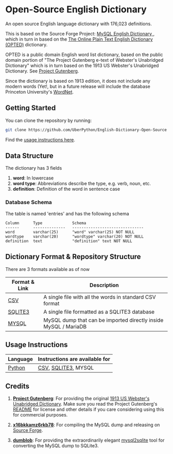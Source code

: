 # Open-Source English Dictionary

An open source English language dictionary with 176,023 definitions. 

This is based on the Source Forge Project: [MySQL English Dictionary ](https://sourceforge.net/projects/mysqlenglishdictionary/), which in turn in based on the [The Online Plain Text English Dictionary (OPTED)](http://www.mso.anu.edu.au/~ralph/OPTED/) dictionary.

OPTED is a public domain English word list dictionary, based on the public domain portion of "The Project Gutenberg e-text of Webster's Unabridged Dictionary" which is in turn based on the 1913 US Webster's Unabridged Dictionary. See [Project Gutenberg](https://www.gutenberg.org/). 

Since the dictionary is based on 1913 edition, it does not include any modern words (Yet!, but in a future release will include the database Princeton University's [WordNet](https://wordnet.princeton.edu/download/current-version).

## Getting Started

You can clone the repository by running:

```bash
git clone https://github.com/UberPython/English-Dictionary-Open-Source
```

Find the [usage instructions here](https://github.com/UberPython/English-Dictionary-Open-Source/blob/main/USAGE.md).

## Data Structure

The dictionary has 3 fields

1. **word**: In lowercase
2. **word type**: Abbreviations describe the type, e.g. verb, noun, etc.
3. **definition**: Definition of the word in sentence case

### Database Schema

The table is named 'entries' and has the following schema

```sqlite
Column      Type             Schema
------      --------------   -------------------------------
word        varchar(25)      "word" varchar(25) NOT NULL
wordtype    varchar(20)      "wordtype" varchar(20) NOT NULL  
definition  text             "definition" text NOT NULL
```

## Dictionary Format & Repository Structure

There are 3 formats available as of now

| Format & Link                                                | Description                                                  |
| ------------------------------------------------------------ | ------------------------------------------------------------ |
| [CSV](https://github.com/UberPython/English-Dictionary-Open-Source/tree/main/csv) | A single file with all the words in standard CSV format      |
| [SQLITE3](https://github.com/UberPython/English-Dictionary-Open-Source/tree/main/sqlite3) | A single file formatted as a SQLITE3 database                |
| [MYSQL](https://github.com/UberPython/English-Dictionary-Open-Source/tree/main/mysql) | MySQL dump that can be imported directly inside MySQL / MariaDB |

## Usage Instructions

| Language                                                     | Instructions are available for                               |
| ------------------------------------------------------------ | ------------------------------------------------------------ |
| [Python](https://github.com/UberPython/English-Dictionary-Open-Source/blob/main/USAGE.md#python) | [CSV](https://github.com/UberPython/English-Dictionary-Open-Source/blob/main/USAGE.md#csv), [SQLITE3](https://github.com/UberPython/English-Dictionary-Open-Source/blob/main/USAGE.md#sqlite3), MYSQL |

## Credits

1. **[Project Gutenberg](https://www.gutenberg.org/)**: For providing the original [1913 US Webster's Unabridged Dictionary](https://www.gutenberg.org/ebooks/29765). Make sure you read the Project Gutenberg's [README](https://www.gutenberg.org/files/29765/29765-ReadMe.txt) for license and other details if you care considering using this for commercial purposes.
2. **[x16bkkamz6rkb78](https://sourceforge.net/u/x16bkkamz6rkb78/profile/)**: For compiling the MySQL dump and releasing on [Source Forge](https://sourceforge.net/projects/mysqlenglishdictionary/).

3. **[dumblob](https://github.com/dumblob)**: For providing the extraordinarily elegant [mysql2sqlite](https://github.com/dumblob/mysql2sqlite) tool for converting the MySQL dump to SQLite3. 
